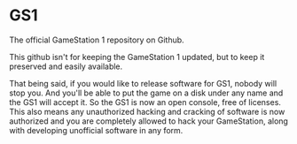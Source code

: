 # GS1
The official GameStation 1 repository on Github.

This github isn't for keeping the GameStation 1 updated, but to keep it preserved and easily available.

That being said, if you would like to release software for GS1, nobody will stop you. And you'll be able to put the game on a disk under any name and the GS1 will accept it. So the GS1 is now an open console, free of licenses. This also means any unauthorized hacking and cracking of software is now authorized and you are completely allowed to hack your GameStation, along with developing unofficial software in any form.
